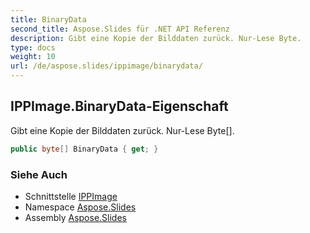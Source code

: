 ```yaml
---
title: BinaryData
second_title: Aspose.Slides für .NET API Referenz
description: Gibt eine Kopie der Bilddaten zurück. Nur-Lese Byte.
type: docs
weight: 10
url: /de/aspose.slides/ippimage/binarydata/
---
```


## IPPImage.BinaryData-Eigenschaft

Gibt eine Kopie der Bilddaten zurück. Nur-Lese Byte[].

```csharp
public byte[] BinaryData { get; }
```

### Siehe Auch

* Schnittstelle [IPPImage](../../ippimage)
* Namespace [Aspose.Slides](../../ippimage)
* Assembly [Aspose.Slides](../../../)

<!-- DO NOT EDIT: generiert von xmldocmd für Aspose.Slides.dll -->